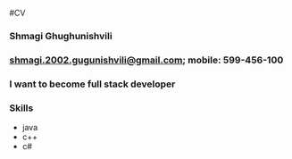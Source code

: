 #CV

### Shmagi Ghughunishvili

### shmagi.2002.gugunishvili@gmail.com; mobile: 599-456-100

### I want to become full stack developer

### Skills 

- java
- c++
- c#